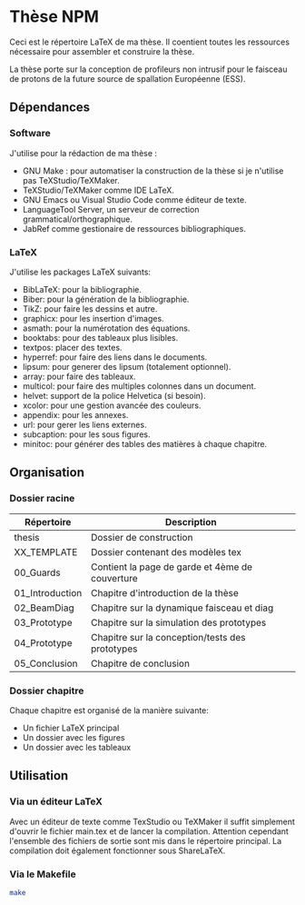 # Thèse NPM

Ceci est le répertoire LaTeX de ma thèse. Il coentient toutes les ressources nécessaire pour assembler et construire la thèse.

La thèse porte sur la conception de profileurs non intrusif pour le faisceau de protons de la future source de spallation Européenne (ESS).

## Dépendances

### Software

J'utilise pour la rédaction de ma thèse :

- GNU Make : pour automatiser la construction de la thèse si je n'utilise pas TeXStudio/TeXMaker.
- TeXStudio/TeXMaker comme IDE LaTeX.
- GNU Emacs ou Visual Studio Code comme éditeur de texte.
- LanguageTool Server, un serveur de correction grammatical/orthographique.
- JabRef comme gestionaire de ressources bibliographiques.

### LaTeX

J'utilise les packages LaTeX suivants:

- BibLaTeX: pour la bibliographie.
- Biber: pour la génération de la bibliographie.
- TikZ: pour faire les dessins et autre.
- graphicx: pour les insertion d'images.
- asmath: pour la numérotation des équations.
- booktabs: pour des tableaux plus lisibles.
- textpos: placer des textes.
- hyperref: pour faire des liens dans le documents.
- lipsum: pour generer des lipsum (totalement optionnel).
- array: pour faire des tableaux.
- multicol: pour faire des multiples colonnes dans un document.
- helvet: support de la police Helvetica (si besoin).
- xcolor: pour une gestion avancée des couleurs.
- appendix: pour les annexes.
- url: pour gerer les liens externes.
- subcaption: pour les sous figures.
- minitoc: pour générer des tables des matières à chaque chapitre.

## Organisation

### Dossier racine

| Répertoire      | Description                                     |
|-----------------|-------------------------------------------------|
| thesis          | Dossier de construction                         |
| XX_TEMPLATE     | Dossier contenant des modèles tex               |
| 00_Guards       | Contient la page de garde et 4ème de couverture |
| 01_Introduction | Chapitre d'introduction de la thèse             |
| 02_BeamDiag     | Chapitre sur la dynamique faisceau et diag      |
| 03_Prototype    | Chapitre sur la simulation des prototypes       |
| 04_Prototype    | Chapitre sur la conception/tests des prototypes |
| 05_Conclusion   | Chapitre de conclusion                          |

### Dossier chapitre

Chaque chapitre est organisé de la manière suivante:

- Un fichier LaTeX principal
- Un dossier avec les figures
- Un dossier avec les tableaux

## Utilisation

### Via un éditeur LaTeX

Avec un éditeur de texte comme TexStudio ou TeXMaker il suffit simplement d'ouvrir le fichier main.tex et de lancer la compilation. Attention cependant l'ensemble des fichiers de sortie sont mis dans le répertoire principal. La compilation doit également fonctionner sous ShareLaTeX.

### Via le Makefile

```sh
make
```